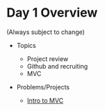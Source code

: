 # Day 1 Overview

(Always subject to change)

- Topics
  - Project review
  - Github and recruiting
  - MVC

- Problems/Projects
  - [Intro to MVC](https://docs.google.com/a/wecancodeit.org/presentation/d/1auRjNmq9hj55lcbaLr60XE6ZQWifo5Bzqxw3W-svf78/edit?usp=sharing)

